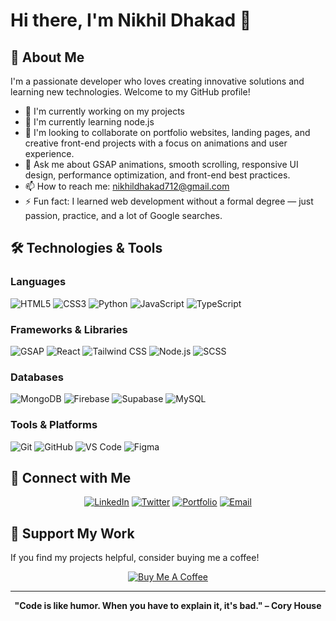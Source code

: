 # Hi there, I'm Nikhil Dhakad 👋

## 🚀 About Me
I'm a passionate developer who loves creating innovative solutions and learning new technologies. Welcome to my GitHub profile!

- 🔭 I'm currently working on my projects
- 🌱 I'm currently learning node.js
- 👯 I'm looking to collaborate on portfolio websites, landing pages, and creative front-end projects with a focus on animations and user experience.
- 💬 Ask me about GSAP animations, smooth scrolling, responsive UI design, performance optimization, and front-end best practices.
- 📫 How to reach me: nikhildhakad712@gmail.com
- ⚡ Fun fact: I learned web development without a formal degree — just passion, practice, and a lot of Google searches.

## 🛠️ Technologies & Tools

### Languages
![HTML5](https://img.shields.io/badge/-HTML5-E34F26?style=flat-square&logo=html5&logoColor=white)
![CSS3](https://img.shields.io/badge/-CSS3-1572B6?style=flat-square&logo=css3&logoColor=white)
![Python](https://img.shields.io/badge/-Python-3776AB?style=flat-square&logo=python&logoColor=white)
![JavaScript](https://img.shields.io/badge/-JavaScript-F7DF1E?style=flat-square&logo=javascript&logoColor=black)
![TypeScript](https://img.shields.io/badge/-TypeScript-3178C6?style=flat-square&logo=typescript&logoColor=white)

### Frameworks & Libraries
![GSAP](https://img.shields.io/badge/-GSAP-88CE02?style=flat-square&logo=greensock&logoColor=white)
![React](https://img.shields.io/badge/-React-61DAFB?style=flat-square&logo=react&logoColor=black)
![Tailwind CSS](https://img.shields.io/badge/-Tailwind%20CSS-06B6D4?style=flat-square&logo=tailwindcss&logoColor=white)
![Node.js](https://img.shields.io/badge/-Node.js-339933?style=flat-square&logo=nodedotjs&logoColor=white)
![SCSS](https://img.shields.io/badge/-SCSS-CC6699?style=flat-square&logo=sass&logoColor=white)

### Databases
![MongoDB](https://img.shields.io/badge/-MongoDB-47A248?style=flat-square&logo=mongodb&logoColor=white)
![Firebase](https://img.shields.io/badge/-Firebase-FFCA28?style=flat-square&logo=firebase&logoColor=black)
![Supabase](https://img.shields.io/badge/-Supabase-3ECF8E?style=flat-square&logo=supabase&logoColor=white)
![MySQL](https://img.shields.io/badge/-MySQL-4479A1?style=flat-square&logo=mysql&logoColor=white)

### Tools & Platforms
![Git](https://img.shields.io/badge/-Git-F05032?style=flat-square&logo=git&logoColor=white)
![GitHub](https://img.shields.io/badge/-GitHub-181717?style=flat-square&logo=github&logoColor=white)
![VS Code](https://img.shields.io/badge/-VS%20Code-007ACC?style=flat-square&logo=visualstudiocode&logoColor=white)
![Figma](https://img.shields.io/badge/-Figma-F24E1E?style=flat-square&logo=figma&logoColor=white)  

## 🤝 Connect with Me

<div align="center">
  
[![LinkedIn](https://img.shields.io/badge/-LinkedIn-0077B5?style=for-the-badge&logo=linkedin&logoColor=white)](https://linkedin.com/in/nikhil-dhakad)
[![Twitter](https://img.shields.io/badge/-Twitter-1DA1F2?style=for-the-badge&logo=twitter&logoColor=white)](https://x.com/dhakad_nikk)
[![Portfolio](https://img.shields.io/badge/-Portfolio-000000?style=for-the-badge&logo=vercel&logoColor=white)](https://nikhil-dhakad.netlify.app)
[![Email](https://img.shields.io/badge/-Email-D14836?style=for-the-badge&logo=gmail&logoColor=white)](nikhildhakad712@gmail.com)

</div>

## 💝 Support My Work

If you find my projects helpful, consider buying me a coffee!

<div align="center">
  <a href="https://www.buymeacoffee.com/YOUR_USERNAME">
    <img src="https://img.shields.io/badge/-Buy%20Me%20A%20Coffee-FFDD00?style=for-the-badge&logo=buymeacoffee&logoColor=black" alt="Buy Me A Coffee" />
  </a>
</div>

---

<div align="center">
  
**"Code is like humor. When you have to explain it, it's bad." – Cory House**

</div>
